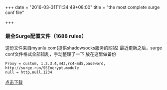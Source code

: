 +++
date = "2016-03-31T11:34:49+08:00"
title = "the most complete surge conf file"

+++

### 最全Surge配置文件（1688 rules）

这份文件来自myunlu.com(提供shadowsocks服务的网站)
最近更新之后，surge conf文件格式全部错乱，手动整理了一下
放在这里做备份

```[Proxy]
Proxy = custom, 1.2.3.4,443,rc4-md5,password, http://surge.run/SSEncrypt.module 
null = http,null,1234
```


[点击下载](myunlu.conf)
